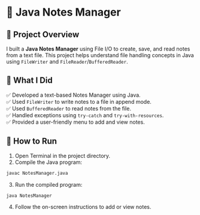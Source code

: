 
# 📒 Java Notes Manager

## 📌 Project Overview
I built a **Java Notes Manager** using File I/O to create, save, and read notes from a text file. This project helps understand file handling concepts in Java using `FileWriter` and `FileReader`/`BufferedReader`.

## 🔨 What I Did
✅ Developed a text-based Notes Manager using Java.  
✅ Used `FileWriter` to write notes to a file in append mode.  
✅ Used `BufferedReader` to read notes from the file.  
✅ Handled exceptions using `try-catch` and `try-with-resources`.  
✅ Provided a user-friendly menu to add and view notes.

## 🚀 How to Run
1. Open Terminal in the project directory.
2. Compile the Java program:
```bash
javac NotesManager.java
```
3. Run the compiled program:
```bash
java NotesManager
```
4. Follow the on-screen instructions to add or view notes.
